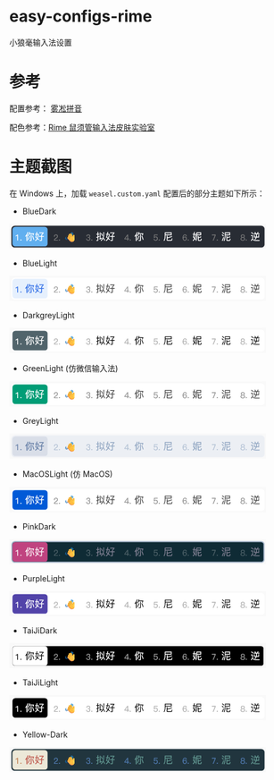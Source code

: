 # easy-configs-rime

小狼毫输入法设置

# 参考

配置参考： [雾凇拼音](https://github.com/iDvel/rime-ice)

配色参考：[Rime 鼠须管输入法皮肤实验室](https://www.figma.com/community/file/1166934605535869911/rime)

# 主题截图

在 Windows 上，加载 `weasel.custom.yaml` 配置后的部分主题如下所示：

- BlueDark

![蓝色.暗](./assets/blue-dark.png)

- BlueLight

![蓝色.亮](./assets/blue-light.png)

- DarkgreyLight

![深灰.亮](./assets/darkgrey-light.png)

- GreenLight (仿微信输入法)

![绿色.亮](./assets/green-light.png)

- GreyLight

![灰色.亮](./assets/grey-light.png)

- MacOSLight (仿 MacOS)

![MacOS.亮](./assets/macos.png)

- PinkDark

![粉色.暗](./assets/pink-dark.png)

- PurpleLight

![紫色.亮](./assets/purple-light.png)

- TaiJiDark

![太极.暗](./assets/taiji-dark.png)

- TaiJiLight

![太极.亮](./assets/taiji-light.png)

- Yellow-Dark

![黄色.暗](./assets/yellow-dark.png)
